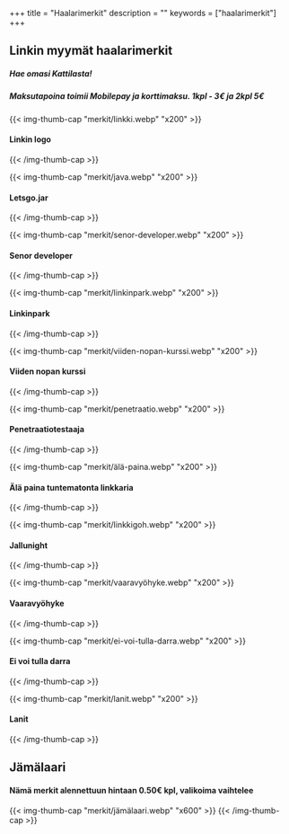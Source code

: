 +++
title = "Haalarimerkit"
description = ""
keywords = ["haalarimerkit"]
+++

## Linkin myymät haalarimerkit

##### Hae omasi Kattilasta!
##### Maksutapoina toimii Mobilepay ja korttimaksu. 1kpl - 3€ ja 2kpl 5€

{{< img-thumb-cap "merkit/linkki.webp" "x200" >}}
#### Linkin logo
{{< /img-thumb-cap >}}

{{< img-thumb-cap "merkit/java.webp" "x200" >}}
#### Letsgo.jar
{{< /img-thumb-cap >}}

{{< img-thumb-cap "merkit/senor-developer.webp" "x200" >}}
#### Senor developer
{{< /img-thumb-cap >}}

{{< img-thumb-cap "merkit/linkinpark.webp" "x200" >}}
#### Linkinpark
{{< /img-thumb-cap >}}

{{< img-thumb-cap "merkit/viiden-nopan-kurssi.webp" "x200" >}}
#### Viiden nopan kurssi
{{< /img-thumb-cap >}}

{{< img-thumb-cap "merkit/penetraatio.webp" "x200" >}}
#### Penetraatiotestaaja
{{< /img-thumb-cap >}}

{{< img-thumb-cap "merkit/älä-paina.webp" "x200" >}}
#### Älä paina tuntematonta linkkaria
{{< /img-thumb-cap >}}

{{< img-thumb-cap "merkit/linkkigoh.webp" "x200" >}}
#### Jallunight
{{< /img-thumb-cap >}}

{{< img-thumb-cap "merkit/vaaravyöhyke.webp" "x200" >}}
#### Vaaravyöhyke
{{< /img-thumb-cap >}}

{{< img-thumb-cap "merkit/ei-voi-tulla-darra.webp" "x200" >}}
#### Ei voi tulla darra
{{< /img-thumb-cap >}}

{{< img-thumb-cap "merkit/lanit.webp" "x200" >}}
#### Lanit
{{< /img-thumb-cap >}}

## Jämälaari

#### Nämä merkit alennettuun hintaan 0.50€ kpl, valikoima vaihtelee

{{< img-thumb-cap "merkit/jämälaari.webp" "x600" >}}
{{< /img-thumb-cap >}}